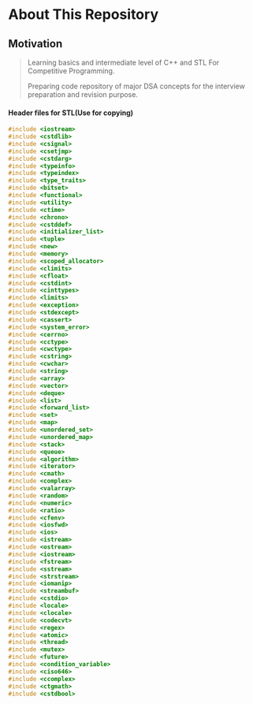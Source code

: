 # About This Repository

## Motivation

> Learning basics and intermediate level of C++ and STL For Competitive Programming.
>
> Preparing code repository of major DSA concepts for the interview preparation and revision purpose.

#### Header files for STL(Use for copying)

```C++
#include <iostream>
#include <cstdlib>
#include <csignal>
#include <csetjmp>
#include <cstdarg>
#include <typeinfo>
#include <typeindex>
#include <type_traits>
#include <bitset>
#include <functional>
#include <utility>
#include <ctime>
#include <chrono>
#include <cstddef>
#include <initializer_list>
#include <tuple>
#include <new>
#include <memory>
#include <scoped_allocator>
#include <climits>
#include <cfloat>
#include <cstdint>
#include <cinttypes>
#include <limits>
#include <exception>
#include <stdexcept>
#include <cassert>
#include <system_error>
#include <cerrno>
#include <cctype>
#include <cwctype>
#include <cstring>
#include <cwchar>
#include <string>
#include <array>
#include <vector>
#include <deque>
#include <list>
#include <forward_list>
#include <set>
#include <map>
#include <unordered_set>
#include <unordered_map>
#include <stack>
#include <queue>
#include <algorithm>
#include <iterator>
#include <cmath>
#include <complex>
#include <valarray>
#include <random>
#include <numeric>
#include <ratio>
#include <cfenv>
#include <iosfwd>
#include <ios>
#include <istream>
#include <ostream>
#include <iostream>
#include <fstream>
#include <sstream>
#include <strstream>
#include <iomanip>
#include <streambuf>
#include <cstdio>
#include <locale>
#include <clocale>
#include <codecvt>
#include <regex>
#include <atomic>
#include <thread>
#include <mutex>
#include <future>
#include <condition_variable>
#include <ciso646>
#include <ccomplex>
#include <ctgmath>
#include <cstdbool>
```

